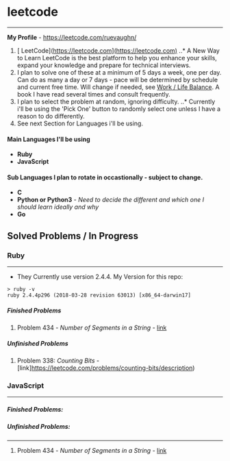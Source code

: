# leetcode
-----


**My Profile** - https://leetcode.com/ruevaughn/


1. [
LeetCode](https://leetcode.com](https://leetcode.com)
..* A New Way to Learn LeetCode is the best platform to help you enhance your skills, expand your knowledge and prepare for technical interviews.
2. I plan to solve one of these at a minimum of 5 days a week, one per day. Can do as many a day or 7 days - pace will be determined by schedule and current free time. Will change if needed, see [Work / Life Balance](https://pragprog.com/book/jkthp/the-healthy-programmer). A book I have read several times and consult frequently.
3. I plan to select the problem at random, ignoring difficulty.
..* Currently i'll be using the 'Pick One' button to randomly select one unless I have a reason to do differently.
4. See next Section for Languages i'll be using.


#### **Main Languages I'll be using**
+ **Ruby**
+ **JavaScript**


#### **Sub Languages I plan to rotate in occastionally - subject to change.**
- **C**
- **Python or Python3** - *Need to decide the different and which one I should learn ideally and why*
- **Go**

## Solved Problems / In Progress


### Ruby
---
* They Currently use version 2.4.4.
  My Version for this repo:

```
> ruby -v
ruby 2.4.4p296 (2018-03-28 revision 63013) [x86_64-darwin17]
```

##### Finished Problems
1. Problem 434 - *Number of Segments in a String* - [link](https://leetcode.com/problems/number-of-segments-in-a-string/description)


##### Unfinished Problems
1. Problem 338: *Counting Bits* - [link]https://leetcode.com/problems/counting-bits/description)


### JavaScript
---


##### Finished Problems:


##### Unfinished Problems:
---

1.  Problem 434 - *Number of Segments in a String* - [link](https://leetcode.com/problems/number-of-segments-in-a-string/description)
